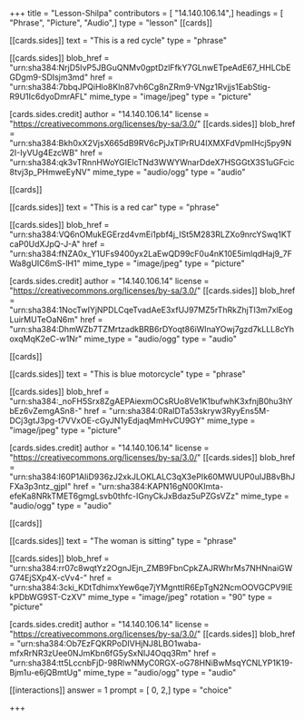 +++
title = "Lesson-Shilpa"
contributors = [ "14.140.106.14",]
headings = [ "Phrase", "Picture", "Audio",]
type = "lesson"
[[cards]]

[[cards.sides]]
text = "This is a red cycle"
type = "phrase"

[[cards.sides]]
blob_href = "urn:sha384:NrjD5IvP5JBGuQNMv0gptDzlFfkY7GLnwETpeAdE67_HHLCbEGDgm9-SDIsjm3md"
href = "urn:sha384:7bbqJPQiHlo8Kln87vh6Cg8nZRm9-VNgz1Rvjjs1EabStig-R9U1Ic6dyoDmrAFL"
mime_type = "image/jpeg"
type = "picture"

[cards.sides.credit]
author = "14.140.106.14"
license = "https://creativecommons.org/licenses/by-sa/3.0/"
[[cards.sides]]
blob_href = "urn:sha384:Bkh0xX2VjsX665dB9RV6cPjJxTlPrRU4IXMXFdVpmIHcj5py9N2I-IyVUg4EzcWB"
href = "urn:sha384:qk3vTRnnHWoYGIElcTNd3WWYWnarDdeX7HSGGtX3S1uGFcic8tvj3p_PHmweEyNV"
mime_type = "audio/ogg"
type = "audio"

[[cards]]

[[cards.sides]]
text = "This is a red car"
type = "phrase"

[[cards.sides]]
blob_href = "urn:sha384:VQ6nOMukEGErzd4vmEi1pbf4j_ISt5M283RLZXo9nrcYSwq1KTcaP0UdXJpQ-J-A"
href = "urn:sha384:fNZA0x_Y1UFs9400yx2LaEwQD99cF0u4nK10E5imlqdHaj9_7FWa8gUIC6mS-lH1"
mime_type = "image/jpeg"
type = "picture"

[cards.sides.credit]
author = "14.140.106.14"
license = "https://creativecommons.org/licenses/by-sa/3.0/"
[[cards.sides]]
blob_href = "urn:sha384:1NocTwIYjNPDLCqeTvadAeE3xfUJ97MZ5rThRkZhjTI3m7xlEogLuirMUTeOaN6m"
href = "urn:sha384:DhmWZb7TZMrtzadkBRB6rDYoqt86iWInaYOwj7gzd7kLLL8cYhoxqMqK2eC-w1Nr"
mime_type = "audio/ogg"
type = "audio"

[[cards]]

[[cards.sides]]
text = "This is blue motorcycle"
type = "phrase"

[[cards.sides]]
blob_href = "urn:sha384:_noFH5Srx8ZgAEPAiexmOCsRUo8Ve1K1bufwhK3xfnjB0hu3hYbEz6vZemgASn8-"
href = "urn:sha384:0RaIDTa53skryw3RyyEns5M-DCj3gtJ3pg-t7VVxOE-cGyJN1yEdjaqMmHvCU9GY"
mime_type = "image/jpeg"
type = "picture"

[cards.sides.credit]
author = "14.140.106.14"
license = "https://creativecommons.org/licenses/by-sa/3.0/"
[[cards.sides]]
blob_href = "urn:sha384:I60P1AIiD936zJ2xkJLOKLALC3qX3ePIk60MWUUP0uIJB8vBhJFXa3p3ntz_gjpI"
href = "urn:sha384:KAPN16gN00KImta-efeKa8NRkTMET6gmgLsvb0thfc-IGnyCkJxBdaz5uPZGsVZz"
mime_type = "audio/ogg"
type = "audio"

[[cards]]

[[cards.sides]]
text = "The woman is sitting"
type = "phrase"

[[cards.sides]]
blob_href = "urn:sha384:rr07c8wqtYz2OgnJEjn_ZMB9FbnCpkZAJRWhrMs7NHNnaiGWG74EjSXp4X-cVv4-"
href = "urn:sha384:3cki_KDtTdhimxYew6qe7jYMgnttlR6EpTgN2NcmOOVGCPV9IEkPDbWG9ST-CzXV"
mime_type = "image/jpeg"
rotation = "90"
type = "picture"

[cards.sides.credit]
author = "14.140.106.14"
license = "https://creativecommons.org/licenses/by-sa/3.0/"
[[cards.sides]]
blob_href = "urn:sha384:Ob7EzFQKRPoDIVHjNJ8LBO1waba-mfxRrNR3zUee0NJmKbn6fG5ySxNIJ4Oqq3Rm"
href = "urn:sha384:tt5LccnbFjD-98RlwNMyC0RGX-oG78HNiBwMsqYCNLYP1K19-Bjm1u-e6jQBmtUg"
mime_type = "audio/ogg"
type = "audio"

[[interactions]]
answer = 1
prompt = [ 0, 2,]
type = "choice"

+++
